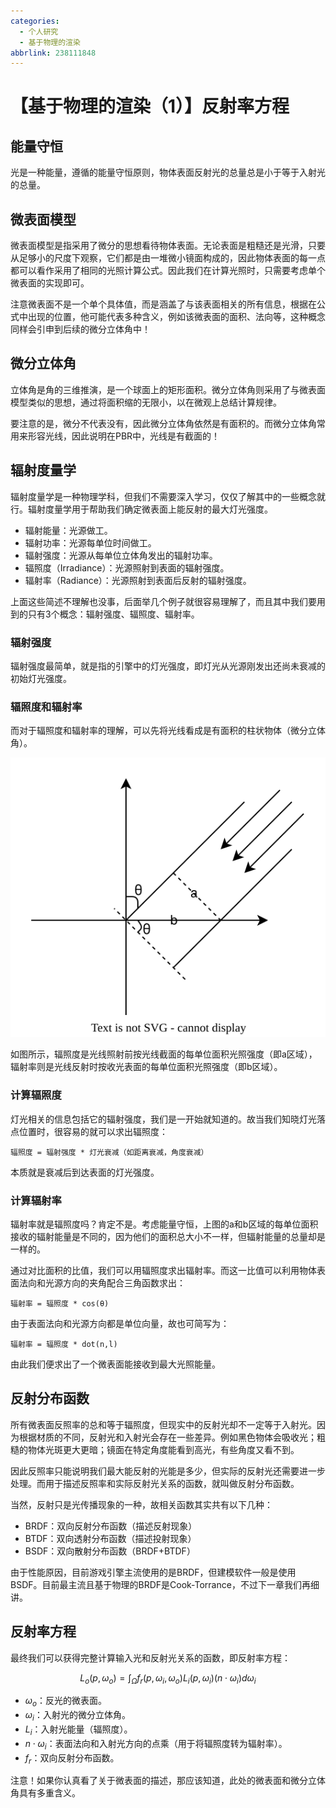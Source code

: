 ```yaml
---
categories:
  - 个人研究
  - 基于物理的渲染
abbrlink: 238111848
---
```

# 【基于物理的渲染（1）】反射率方程

## 能量守恒

光是一种能量，遵循的能量守恒原则，物体表面反射光的总量总是小于等于入射光的总量。

## 微表面模型

微表面模型是指采用了微分的思想看待物体表面。无论表面是粗糙还是光滑，只要从足够小的尺度下观察，它们都是由一堆微小镜面构成的，因此物体表面的每一点都可以看作采用了相同的光照计算公式。因此我们在计算光照时，只需要考虑单个微表面的实现即可。

注意微表面不是一个单个具体值，而是涵盖了与该表面相关的所有信息，根据在公式中出现的位置，他可能代表多种含义，例如该微表面的面积、法向等，这种概念同样会引申到后续的微分立体角中！

## 微分立体角

立体角是角的三维推演，是一个球面上的矩形面积。微分立体角则采用了与微表面模型类似的思想，通过将面积缩的无限小，以在微观上总结计算规律。

要注意的是，微分不代表没有，因此微分立体角依然是有面积的。而微分立体角常用来形容光线，因此说明在PBR中，光线是有截面的！

## 辐射度量学

辐射度量学是一种物理学科，但我们不需要深入学习，仅仅了解其中的一些概念就行。辐射度量学用于帮助我们确定微表面上能反射的最大灯光强度。

- 辐射能量：光源做工。
- 辐射功率：光源每单位时间做工。
- 辐射强度：光源从每单位立体角发出的辐射功率。
- 辐照度（Irradiance）：光源照射到表面的辐射强度。
- 辐射率（Radiance）：光源照射到表面后反射的辐射强度。

上面这些简述不理解也没事，后面举几个例子就很容易理解了，而且其中我们要用到的只有3个概念：辐射强度、辐照度、辐射率。

### 辐射强度

辐射强度最简单，就是指的引擎中的灯光强度，即灯光从光源刚发出还尚未衰减的初始灯光强度。

### 辐照度和辐射率

而对于辐照度和辐射率的理解，可以先将光线看成是有面积的柱状物体（微分立体角）。

![辐照度和辐射率](../../../assets/images/%E8%BE%90%E7%85%A7%E5%BA%A6%E5%92%8C%E8%BE%90%E5%B0%84%E7%8E%87.drawio.svg)

如图所示，辐照度是光线照射前按光线截面的每单位面积光照强度（即a区域），辐射率则是光线反射时按收光表面的每单位面积光照强度（即b区域）。

### 计算辐照度

灯光相关的信息包括它的辐射强度，我们是一开始就知道的。故当我们知晓灯光落点位置时，很容易的就可以求出辐照度：

```text
辐照度 = 辐射强度 * 灯光衰减（如距离衰减，角度衰减）
```

本质就是衰减后到达表面的灯光强度。

### 计算辐射率

辐射率就是辐照度吗？肯定不是。考虑能量守恒，上图的a和b区域的每单位面积接收的辐射能量是不同的，因为他们的面积总大小不一样，但辐射能量的总量却是一样的。

通过对比面积的比值，我们可以用辐照度求出辐射率。而这一比值可以利用物体表面法向和光源方向的夹角配合三角函数求出：

```text
辐射率 = 辐照度 * cos(θ)
```

由于表面法向和光源方向都是单位向量，故也可简写为：

```text
辐射率 = 辐照度 * dot(n,l)
```

由此我们便求出了一个微表面能接收到最大光照能量。

## 反射分布函数

所有微表面反照率的总和等于辐照度，但现实中的反射光却不一定等于入射光。因为根据材质的不同，反射光和入射光会存在一些差异。例如黑色物体会吸收光；粗糙的物体光斑更大更暗；镜面在特定角度能看到高光，有些角度又看不到。

因此反照率只能说明我们最大能反射的光能是多少，但实际的反射光还需要进一步处理。而用于描述反照率和实际反射光关系的函数，就叫做反射分布函数。

当然，反射只是光传播现象的一种，故相关函数其实共有以下几种：

- BRDF：双向反射分布函数（描述反射现象）
- BTDF：双向透射分布函数（描述投射现象）
- BSDF：双向散射分布函数（BRDF+BTDF）

由于性能原因，目前游戏引擎主流使用的是BRDF，但建模软件一般是使用BSDF。目前最主流且基于物理的BRDF是Cook-Torrance，不过下一章我们再细讲。

## 反射率方程

最终我们可以获得完整计算输入光和反射光关系的函数，即反射率方程：

$$
L_o(p,\omega_o)=\int_\Omega f_r(p,\omega_i,\omega_o)L_i(p,\omega_i)(n\cdot \omega_i)d\omega_i
$$

- $\omega_o$：反光的微表面。
- $\omega_i$：入射光的微分立体角。
- $L_i$：入射光能量（辐照度）。
- $n\cdot \omega_i$：表面法向和入射光方向的点乘（用于将辐照度转为辐射率）。
- $f_r$：双向反射分布函数。

注意！如果你认真看了关于微表面的描述，那应该知道，此处的微表面和微分立体角具有多重含义。

